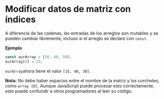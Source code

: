# Modificar datos de matriz con índices

A diferencia de las cadenas, las entradas de los arreglos son mutables y se pueden cambiar libremente, incluso si el arreglo se declaró con `const`.

**Ejemplo**

```js
const ourArray = [50, 40, 30];
ourArray[0] = 15;

```

`ourArray`ahora tiene el valor `[15, 40, 30]`.

**Nota:** No debe haber espacios entre el nombre de la matriz y los corchetes, como `array [0]`. Aunque JavaScript puede procesar esto correctamente, esto puede confundir a otros programadores al leer su código.